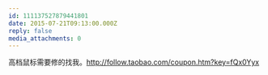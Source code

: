 ```yaml
---
id: 111137527879441801
date: 2015-07-21T09:13:00.000Z
reply: false
media_attachments: 0
---
```


高档鼠标需要修的找我。http://follow.taobao.com/coupon.htm?key=fQx0Yyx 

